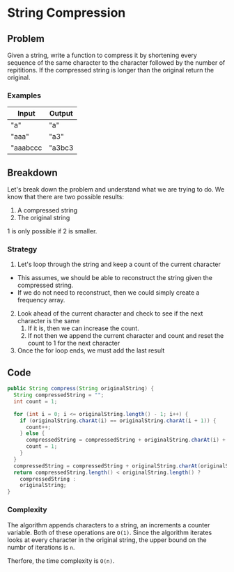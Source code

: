 # String Compression
## Problem
Given a string, write a function to compress it by shortening every sequence of the same character to the character followed by the number of repititions. If the compressed string is longer than the original return the original.

### Examples
| Input | Output |
|-------| ------ |
|"a" | "a" |
| "aaa" | "a3" |
| "aaabccc | "a3bc3 |

## Breakdown
Let's break down the problem and understand what we are trying to do. We know that there are two possible results:
1. A compressed string
2. The original string

1 is only possible if 2 is smaller.

### Strategy
 1. Let's loop through the string and keep a count of the current character
   - This assumes, we should be able to reconstruct the string given the compressed string.
   - If we do not need to reconstruct, then we could simply create a frequency array.
 2. Look ahead of  the current character and check to see if the next character is the same
    1. If it is, then we can increase the count.
    2. If not then we append the current character and count and reset the count to 1 for the next character
 3. Once the for loop ends, we must add the last result

## Code
```java
public String compress(String originalString) {
  String compressedString = "";
  int count = 1;

  for (int i = 0; i <= originalString.length() - 1; i++) {
    if (originalString.charAt(i) == originalString.charAt(i + 1)) {
      count++;
    } else {
      compressedString = compressedString + originalString.charAt(i) + String.parseInt(count);
      count = 1;
    }
  }
  compressedString = compressedString + originalString.charAt(originalString.length() - 1) + String.parseInt(count);
  return compressedString.length() < originalString.length() ?
    compressedString :
    originalString;
}
```

### Complexity
The algorithm appends characters to a string, an increments a counter variable. Both of these operations are `O(1)`. Since the
algorithm iterates looks at every character in the original string, the upper bound on the numbr of iterations is `n`.

Therfore, the time complexity is `O(n)`.
